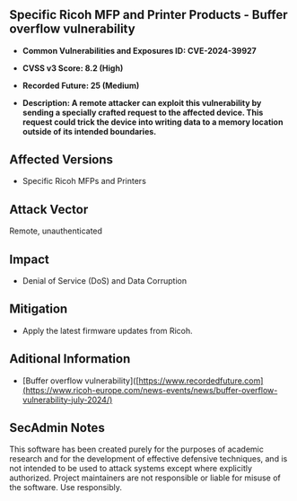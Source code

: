 
#
<h2>Specific Ricoh MFP and Printer Products - Buffer overflow vulnerability</h2>

- <b>Common Vulnerabilities and Exposures ID: CVE-2024-39927</b>

- <b>CVSS v3 Score: 8.2 (High)</b>

- <b>Recorded Future: 25 (Medium)</b>
  
- <b>Description: A remote attacker can exploit this vulnerability by sending a specially crafted request to the affected device. This request could trick the device into writing data to a memory location outside of its intended boundaries. </b>

## Affected Versions
- Specific Ricoh MFPs and Printers

## Attack Vector
Remote, unauthenticated

## Impact
- Denial of Service (DoS) and Data Corruption

## Mitigation
- Apply the latest firmware updates from Ricoh.


## Aditional Information
- [Buffer overflow vulnerability]([https://www.recordedfuture.com](https://www.ricoh-europe.com/news-events/news/buffer-overflow-vulnerability-july-2024/)

## SecAdmin Notes
This software has been created purely for the purposes of academic research and for the development of effective defensive techniques, and is not intended to be used to attack systems except where explicitly authorized. Project maintainers are not responsible or liable for misuse of the software. Use responsibly.
